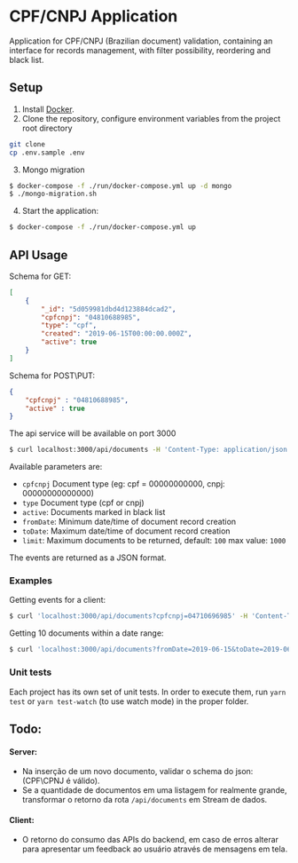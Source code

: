 # CPF/CNPJ Application

Application for CPF/CNPJ (Brazilian document) validation, containing an interface for records management, with filter possibility, reordering and black list.

## Setup

1. Install [Docker](https://www.docker.com/get-docker).
2. Clone the repository, configure environment variables from the project root directory

  ```sh
  git clone
  cp .env.sample .env
  ```

3. Mongo migration

  ```sh
  $ docker-compose -f ./run/docker-compose.yml up -d mongo
  $ ./mongo-migration.sh
  ```

4. Start the application:

  ```sh
  $ docker-compose -f ./run/docker-compose.yml up
  ```

## API Usage

Schema for GET:
```json
[
    {
        "_id": "5d059981dbd4d123884dcad2",
        "cpfcnpj": "04810688985",
        "type": "cpf",
        "created": "2019-06-15T00:00:00.000Z",
        "active": true
    }
]
```

Schema for POST\PUT:
```json
{ 
    "cpfcnpj" : "04810688985", 
    "active" : true
}
```

The api service will be available on port 3000

```sh
$ curl localhost:3000/api/documents -H 'Content-Type: application/json'
```

Available parameters are:

* `cpfcnpj` Document type (eg: cpf = 00000000000, cnpj: 00000000000000)
* `type` Document type (cpf or cnpj)
* `active`: Documents marked in black list
* `fromDate`: Minimum date/time of document record creation
* `toDate`: Maximum date/time of document record creation
* `limit`: Maximum documents to be returned, default: `100` max value: `1000`


The events are returned as a JSON format.

### Examples

Getting events for a client:

```sh
$ curl 'localhost:3000/api/documents?cpfcnpj=04710696985' -H 'Content-Type: application/json'
```

Getting 10 documents within a date range:

```sh
$ curl 'localhost:3000/api/documents?fromDate=2019-06-15&toDate=2019-06-16&limit=10' -H 'Content-Type: application/json'
```

### Unit tests

Each project has its own set of unit tests. In order to execute them, run `yarn test` or `yarn test-watch` (to use watch mode) in the proper folder.

## Todo:

#### Server:
- Na inserção de um novo documento, validar o schema do json: (CPF\CPNJ é válido).
- Se a quantidade de documentos em uma listagem for realmente grande, transformar o retorno da rota `/api/documents` em Stream de dados.


#### Client:
- O retorno do consumo das APIs do backend, em caso de erros alterar para apresentar um feedback ao usuário através de mensagens em tela.
